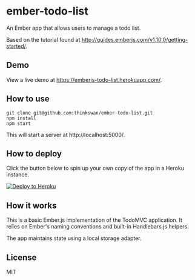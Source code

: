 # ember-todo-list

An Ember app that allows users to manage a todo list.

Based on the tutorial found at
http://guides.emberjs.com/v1.10.0/getting-started/.

## Demo

View a live demo at https://emberjs-todo-list.herokuapp.com/.

## How to use

```
git clone git@github.com:thinkswan/ember-todo-list.git
npm install
npm start
```

This will start a server at http://localhost:5000/.

## How to deploy

Click the button below to spin up your own copy of the app in a Heroku
instance.

[![Deploy to Heroku](https://www.herokucdn.com/deploy/button.png)](https://heroku.com/deploy)

## How it works

This is a basic Ember.js implementation of the TodoMVC application. It relies on
Ember's naming conventions and built-in Handlebars.js helpers.

The app maintains state using a local storage adapter.

## License

MIT
